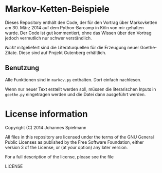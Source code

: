 # Markov-Ketten-Beispiele


Dieses Repository enthält den Code, der für den Vortrag über Markovketten am 30. März 2014 auf dem Python-Barcamp in Köln von mir gehalten wurde. Der Code ist gut kommentiert, ohne das Wissen über den Vortrag jedoch vermutlich nur schwer verständlich.

*Nicht* mitgeliefert sind die Literaturquellen für die Erzeugung neuer Goethe-Zitate. Diese sind auf Projekt Gutenberg erhältlich.

## Benutzung

Alle Funktionen sind in `markov.py` enthalten. Dort einfach nachlesen.

Wenn nur neuer Text erstellt werden soll, müssen die literarischen Inputs in `goethe.py` eingetragen werden und die Datei dann ausgeführt werden.



# License information

Copyright (C) 2014 Johannes Spielmann

All files in this repository are licensed under the terms of the GNU General Public Licenses as published by the Free Software Foundation, either version 3 of the License, or (at your option) any later version.

For a full description of the license, please see the file

  LICENSE